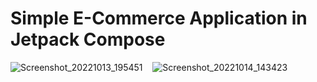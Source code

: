 # Simple E-Commerce Application in Jetpack Compose
![Screenshot_20221013_195451](https://user-images.githubusercontent.com/113440263/206137416-a3d56d5d-0f4a-4c36-9cc3-88a7d8f37b0e.png) &nbsp;&nbsp;
![Screenshot_20221014_143423](https://user-images.githubusercontent.com/113440263/206137487-211e3232-9d37-40ab-8085-6b263a87abdb.png)
